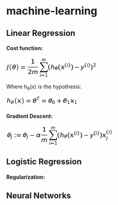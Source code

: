# machine-learning

## Linear Regression

#### Cost function:  
![](/images/linear_cost.png)

Where h<sub>&theta;</sub>(x) is the hypothesis:  

![](/images/linear_hyp.png)

#### Gradient Descent:
![](/images/linear_grad.png)

## Logistic Regression

#### Regularization:

## Neural Networks
